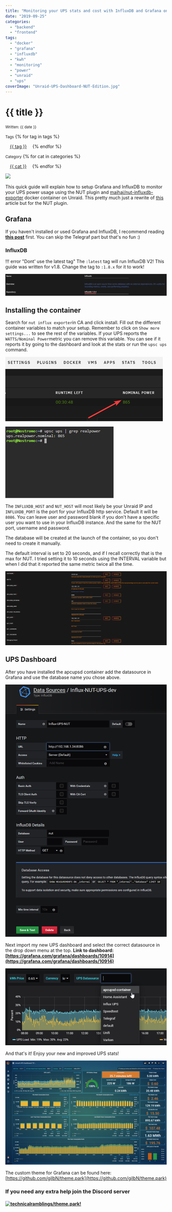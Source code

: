 ```yaml
---
title: "Monitoring your UPS stats and cost with InfluxDB and Grafana on Unraid – NUT Edition"
date: "2019-09-25"
categories: 
  - "backend"
  - "frontend"
tags: 
  - "docker"
  - "grafana"
  - "influxdb"
  - "kwh"
  - "monitoring"
  - "power"
  - "unraid"
  - "ups"
coverImage: "Unraid-UPS-Dashboard-NUT-Edition.jpg"
---
```


# {{ title }}

<small>Written: {{ date }}</small>

<small>Tags</small>
{% for tag in tags %}
<p style="display:inline">
<a style="padding: .125em 1em; border-radius: 25px; margin-top:5px;" class="md-button md-button--primary" href="#">{{ tag }}</a>
</p>
{% endfor %}

<small>Category</small>
{% for cat in categories %}
<p style="display:inline;">
<a style="padding: .125em 1em; border-radius: 25px; margin-top:5px;" class="md-button md-button--primary" href="#">{{ cat }}</a>
</p>
{% endfor %}

<img src="images/{{ coverImage}}"></img>

This quick guide will explain how to setup Grafana and InfluxDB to monitor your UPS power usage using the NUT plugin and [maihai/nut-influxdb-exporter](https://hub.docker.com/r/maihai/nut-influxdb-exporter) docker container on Unraid. This pretty much just a rewrite of [this](https://technicalramblings.com/blog/monitoring-your-ups-stats-and-cost-with-influxdb-and-grafana-on-unraid-2019-edition/) article but for the NUT plugin.

## Grafana

If you haven't installed or used Grafana and InfluxDB, I recommend reading **[this post](https://technicalramblings.com/blog/how-to-setup-grafana-influxdb-and-telegraf-to-monitor-your-unraid-system/)** first. You can skip the Telegraf part but that's no fun :)

### InfluxDB

!!! error "Dont' use the latest tag"
    The `:latest` tag will run InfluxDB V2! This guide was written for v1.8. Change the tag to `:1.8.x` for it to work!

[![](images/chrome_EZLftLwtMU-1024x140.png)](https://technicalramblings.com/wp-content/uploads/2019/07/chrome_EZLftLwtMU.png)

## Installing the container

Search for `nut influx exporter`in CA and click install. Fill out the different container variables to match your setup. Remember to click on `Show more settings...` to see the rest of the variables. If your UPS reports the `WATTS/Nominal Power`metric you can remove this variable. You can see if it reports it by going to the dashboard and look at the stats or run the `upsc ups` command.

[![](images/chrome_YuxgsyuWXx.png)](images/chrome_YuxgsyuWXx.png)

[![](images/chrome_aQWh2c1xi8.png)](images/chrome_aQWh2c1xi8.png)

The `INFLUXDB_HOST` and `NUT_HOST` will most likely be your Unraid IP and `INFLUXDB_PORT` is the port for your InfluxDB http service. Default it will be `8086`. You can leave user and password blank if you don't have a specific user you want to use in your InfluxDB instance. And the same for the NUT port, username and password.

The database will be created at the launch of the container, so you don't need to create it manually.

The default interval is set to 20 seconds, and if I recall correctly that is the max for NUT. I tried setting it to 10 seconds using the INTERVAL variable but when I did that it reported the same metric twice all the time.

[![](images/chrome_wYtf3KrmV1.png)](images/chrome_wYtf3KrmV1.png)

## UPS Dashboard

After you have installed the apcupsd container add the datasource in Grafana and use the database name you chose above.

[![](images/chrome_nl4x2mytiq.png)](images/chrome_nl4x2mytiq.png)

Next import my new UPS dashboard and select the correct datasource in the drop down menu at the top. **Link to dashboard: [https://grafana.com/grafana/dashboards/10914](https://grafana.com/grafana/dashboards/10914)**

[![](images/chrome_SVgr21l7aF.png)](https://technicalramblings.com/wp-content/uploads/2019/07/chrome_SVgr21l7aF.png)

And that's it! Enjoy your new and improved UPS stats!

[![](images/chrome_Z69ocJp2IO-1024x660.png)](https://technicalramblings.com/wp-content/uploads/2019/07/chrome_Z69ocJp2IO.png)

The custom theme for Grafana can be found here: [https://github.com/gilbN/theme.park](https://github.com/gilbN/theme.park)

### If you need any extra help join the Discord server

#### [![](https://img.shields.io/discord/591352397830553601.svg?style=for-the-badge&logo=discord "technicalramblings/theme.park!")](https://discord.gg/HM5uUKU)
